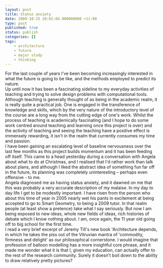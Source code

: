 ```yaml
---
layout: post
title: Status anxiety
date: 2009-10-25 20:01:04.000000000 +11:00
type: post
published: true
status: publish
categories: []
tags:
    - architecture
    - future
    - major study
    - thinking
---
```


<p>For the last couple of years I've been becoming increasingly interested in what the future is going to be like, and the methods employed to predict its nature.<br />
Up until now it has been a fascinating sideline to my everyday activities of teaching and trying to solve design problems with computational tools.<br />
Although teaching is generally thought of as being in the academic realm, it is really quite a practical job. One is engaged in the transference of knowledge and skills, which by the very nature of the introductory level of the course are a long way from the cutting edge of one's work. Whilst the process of teaching is academically fascinating (and I hope to do some work centred around teaching and learning once this project is over) and the activity of teaching and seeing the teaching have a positive effect is immensely rewarding, it isn't in the realm that currently consumes my time and passion.<br />
I have been gaining an escalating level of baseline nervousness over the last few months as this project builds momentum and it has been feeding off itself. This came to a head yesterday during a conversation with Angela about what to do at Christmas, and I realised that I'd rather work than talk about plans, and although I liked the abstract idea of something fun far off in the future, its planning was completely uninteresting – perhaps even offensive - to me.<br />
Angela diagnosed me as having status anxiety, and it dawned on me that this was probably a very accurate description of my malaise. In my day to day life I get to be modestly important. I have risen from the person who about this time of year in 2005 nearly wet his pants in excitement at being accepted to go to Smart Geometry, to being a 2009 tutor. In that realm people (at least show a pretence) take what I say seriously. But now I am being exposed to new ideas, whole new fields of ideas, rich histories of debate which I know nothing about. I am, once again, the 11 year old going off to big school for the first time.<br />
I read a very brief excerpt of Jeremy Till's new book 'Architecture depends, in which he takes the piss out of the Vitruvian mantra of 'commodity, firmness and delight' as our philosophical cornerstone. I would imagine that profession of balloon modelling has a more insightful core phrase, and it made me wonder what it is that I, given my education, can actually offer to the rest of the research community. Surely it doesn't boil down to the ability to draw relatively pretty pictures?</p>

